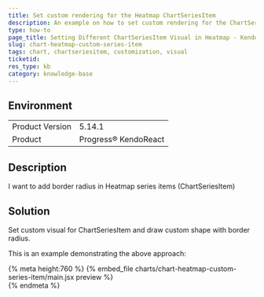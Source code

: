 ```yaml
---
title: Set custom rendering for the Heatmap ChartSeriesItem
description: An example on how to set custom rendering for the ChartSeriesItem in Heatmap
type: how-to
page_title: Setting Different ChartSeriesItem Visual in Heatmap - KendoReact Chart
slug: chart-heatmap-custom-series-item
tags: chart, chartseriesitem, customization, visual
ticketid: 
res_type: kb
category: knowledge-base
---
```


## Environment
<table>
    <tbody>
	    <tr> 
	    	<td>Product Version</td>
	    	<td>5.14.1</td>
	    </tr>
	    <tr>
	    	<td>Product</td>
	    	<td>Progress® KendoReact</td>
	    </tr>
    </tbody>
</table>


## Description
I want to add border radius in Heatmap series items (ChartSeriesItem)


## Solution
Set custom visual for ChartSeriesItem and draw custom shape with border radius.

This is an example demonstrating the above approach:
 
{% meta height:760 %}
{% embed_file charts/chart-heatmap-custom-series-item/main.jsx preview %}  
{% endmeta %}

